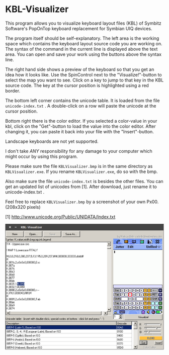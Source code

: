 KBL-Visualizer
==============

This program allows you to visualize keyboard
layout files (KBL) of Symbitz Software's
PopOnTop keyboard replacement for Symbian UIQ
devices.

The program itself should be self-explanatory.
The left area is the working space which
contains the keyboard layout source code you
are working on. The syntax of the command in
the current line is displayed above the text
area. You can open and save your work using
the buttons above the syntax line.

The right hand side shows a preview of the
keyboard so that you get an idea how it
looks like. Use the SpinControl next to the
"Visualize!"-button to select the map you
want to see. Click on a key to jump to that
key in the KBL source code. The key at the
cursor position is highlighted using a red
border.

The bottom left corner contains the unicode
table. It is loaded from the file
`unicode-index.txt` . A double-click on a row
will paste the unicode at the cursor position.

Bottom right there is the color editor. If you
selected a color-value in your kbl, click on
the "Get"-button to load the value into the
color editor. After changing it, you can paste
it back into your file with the "Insert"-button.

Landscape keyboards are not yet supported.

I don't take *ANY* responsibility for any
damage to your computer which might occur by
using this program.

Please make sure the file `KBLVisualizer.bmp` is
in the same directory as `KBLVisualizer.exe`. If
you rename `KBLVisualizer.exe`, do so with the bmp.

Also make sure the file `unicode-index.txt` is
besides the other files. You can get an updated
list of unicodes from [1]. After download, just
rename it to unicode-index.txt .

Feel free to replace `KBLVisualizer.bmp` by a screenshot
of your own Px00. (208x320 pixels)

[1] http://www.unicode.org/Public/UNIDATA/Index.txt

![](screenshot.png)

